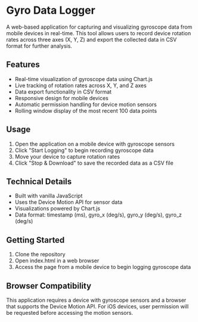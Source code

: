 # Gyro Data Logger

A web-based application for capturing and visualizing gyroscope data from mobile devices in real-time. This tool allows users to record device rotation rates across three axes (X, Y, Z) and export the collected data in CSV format for further analysis.

## Features

- Real-time visualization of gyroscope data using Chart.js
- Live tracking of rotation rates across X, Y, and Z axes
- Data export functionality in CSV format
- Responsive design for mobile devices
- Automatic permission handling for device motion sensors
- Rolling window display of the most recent 100 data points

## Usage

1. Open the application on a mobile device with gyroscope sensors
2. Click "Start Logging" to begin recording gyroscope data
3. Move your device to capture rotation rates
4. Click "Stop & Download" to save the recorded data as a CSV file

## Technical Details

- Built with vanilla JavaScript
- Uses the Device Motion API for sensor data
- Visualizations powered by Chart.js
- Data format: timestamp (ms), gyro_x (deg/s), gyro_y (deg/s), gyro_z (deg/s)

## Getting Started

1. Clone the repository
2. Open index.html in a web browser
3. Access the page from a mobile device to begin logging gyroscope data

## Browser Compatibility

This application requires a device with gyroscope sensors and a browser that supports the Device Motion API. For iOS devices, user permission will be requested before accessing the motion sensors.
